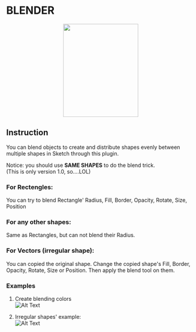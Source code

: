 # BLENDER

<p align="center">
  <img src = "https://github.com/bunnieabc/Blender/blob/master/doc/logo.png?raw=true" width="200" height="248"/>
</p>

## Instruction  
You can blend objects to create and distribute shapes evenly between multiple shapes in Sketch through this plugin.

Notice: you should use **SAME SHAPES** to do the blend trick.  
(This is only version 1.0, so....LOL)

### For Rectengles:  
You can try to blend Rectangle' Radius, Fill, Border, Opacity, Rotate, Size, Position

### For any other shapes:  
Same as Rectangles, but can not blend their Radius.

### For Vectors (irregular shape):  
You can copied the original shape. Change the copied shape's Fill, Border, Opacity, Rotate, Size or Position. Then apply the blend tool on them.



  
### Examples

1. Create blending colors  
![Alt Text](https://github.com/bunnieabc/Blender/blob/master/doc/blender-ex1.gif)
  
2. Irregular shapes' example:  
![Alt Text](https://github.com/bunnieabc/Blender/blob/master/doc/blender-ex3.gif)
